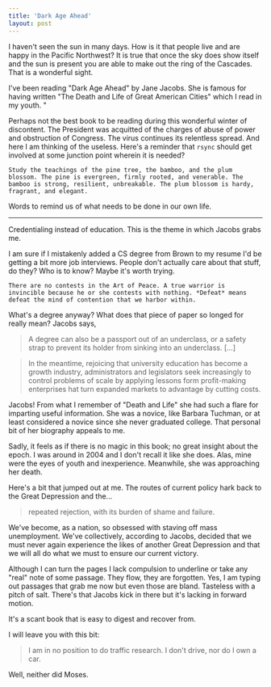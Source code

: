 ```yaml
---
title: 'Dark Age Ahead'
layout: post
---
```


I haven't seen the sun in many days. How is it that people live and are happy in the Pacific Northwest? It is true that once the sky does show itself and the sun is present you are able to make out the ring of the Cascades. That is a wonderful sight. 

I've been reading "Dark Age Ahead" by Jane Jacobs. She is famous for having written "The Death and Life of Great American Cities" which I read in my youth. "

Perhaps not the best book to be reading during this wonderful winter of discontent. The President was acquitted of the charges of abuse of power and obstruction of Congress. The virus continues its relentless spread. And here I am thinking of the useless. Here's a reminder that `rsync` should get involved at some junction point wherein it is needed? 

```
Study the teachings of the pine tree, the bamboo, and the plum blossom. The pine is evergreen, firmly rooted, and venerable. The bamboo is strong, resilient, unbreakable. The plum blossom is hardy, fragrant, and elegant.
```

Words to remind us of what needs to be done in our own life.

<hr>

Credentialing instead of education. This is the theme in which Jacobs grabs me. 

I am sure if I mistakenly added a CS degree from Brown to my resume I'd be getting a bit more job interviews. People don't actually care about that stuff, do they? Who is to know? Maybe it's worth trying.

```
There are no contests in the Art of Peace. A true warrior is invincible because he or she contests with nothing. *Defeat* means defeat the mind of contention that we harbor within.
```

What's a degree anyway? What does that piece of paper so longed for really mean? Jacobs says,

> A degree can also be a passport out of an underclass, or a safety strap to prevent its holder from sinking into an underclass. [...]

> In the meantime, rejoicing that university education has become a growth industry, administrators and legislators seek increasingly to control problems of scale by applying lessons form profit-making enterprises hat turn expanded markets to advantage by cutting costs.

Jacobs! From what I remember of "Death and Life" she had such a flare for imparting useful information. She was a novice, like Barbara Tuchman, or at least considered a novice since she never graduated college. That personal bit of her biography appeals to me.

Sadly, it feels as if there is no magic in this book; no great insight about the epoch. I was around in 2004 and I don't recall it like she does. Alas, mine were the eyes of youth and inexperience. Meanwhile, she was approaching her death. 

Here's a bit that jumped out at me. The routes of current policy hark back to the Great Depression and the...

> repeated rejection, with its burden of shame and failure.

We've become, as a nation, so obsessed with staving off mass unemployment. We've collectively, according to Jacobs, decided that we must never again experience the likes of another Great Depression and that we will all do what we must to ensure our current victory. 

Although I can turn the pages I lack compulsion to underline or take any "real" note of some passage. They flow, they are forgotten. Yes, I am typing out passages that grab me now but even those are bland. Tasteless with a pitch of salt. There's that Jacobs kick in there but it's lacking in forward motion. 

It's a scant book that is easy to digest and recover from. 

I will leave you with this bit:

> I am in no position to do traffic research. I don't drive, nor do I own a car.

Well, neither did Moses.

